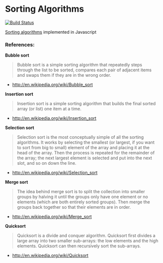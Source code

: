 Sorting Algorithms
=======
[![Build Status][travis-image]][travis-url]

[Sorting algorithms](http://en.wikipedia.org/wiki/Sorting_algorithm) implemented in Javascript

### References: 
**Bubble sort**
> Bubble sort is a simple sorting algorithm that repeatedly steps through the list to be sorted, 
compares each pair of adjacent items and swaps them if they are in the wrong order. 

* http://en.wikipedia.org/wiki/Bubble_sort

**Insertion sort**
> Insertion sort is a simple sorting algorithm that builds the final sorted array (or list) one item at a time.

* http://en.wikipedia.org/wiki/Insertion_sort

**Selection sort**
> Selection sort is the most conceptually simple of all the sorting algorithms. It works by selecting the smallest (or largest, if you want to sort from big to small) element of the array and placing it at the head of the array. Then the process is repeated for the remainder of the array; the next largest element is selected and put into the next slot, and so on down the line.

* http://en.wikipedia.org/wiki/Selection_sort

**Merge sort**
> The idea behind merge sort is to split the collection into smaller groups by halving it until the groups only have one element or no elements (which are both entirely sorted groups). Then merge the groups back together so that their elements are in order.

* http://en.wikipedia.org/wiki/Merge_sort

**Quicksort**
> Quicksort is a divide and conquer algorithm. Quicksort first divides a large array into two smaller sub-arrays: the low elements and the high elements. Quicksort can then recursively sort the sub-arrays.

* http://en.wikipedia.org/wiki/Quicksort


[travis-url]: https://travis-ci.org/tehkaiyu/SortingAlgorithms
[travis-image]: https://travis-ci.org/tehkaiyu/SortingAlgorithms.svg?branch=master
